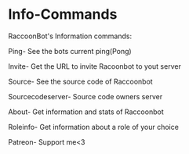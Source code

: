 # Info-Commands



RaccoonBot's Information commands:


Ping- See the bots current ping(Pong)

Invite- Get the URL to invite Racoonbot to yout server

Source- See the source code of Raccoonbot

Sourcecodeserver- Source code owners server

About- Get information and stats of Raccoonbot

Roleinfo- Get information about a role of your choice 

Patreon- Support me<3
